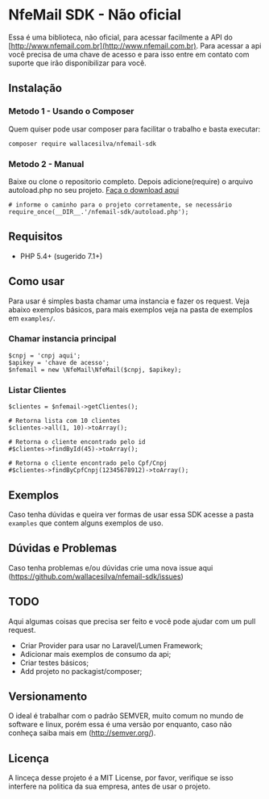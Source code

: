 # NfeMail SDK - Não oficial

Essa é uma biblioteca, não oficial, para acessar facilmente a API do [http://www.nfemail.com.br](http://www.nfemail.com.br). Para acessar a api você precisa de uma chave de acesso e para isso entre em contato com suporte que irão disponibilizar para você.

## Instalação

### Metodo 1 - Usando o Composer

Quem quiser pode usar composer para facilitar o trabalho e basta executar:

```
composer require wallacesilva/nfemail-sdk
```

### Metodo 2 - Manual

Baixe ou clone o repositorio completo. Depois adicione(require) o arquivo autoload.php no seu projeto. [Faça o download aqui](https://github.com/wallacesilva/nfemail-sdk/archive/master.zip)

```
# informe o caminho para o projeto corretamente, se necessário
require_once(__DIR__.'/nfemail-sdk/autoload.php');
```

## Requisitos

* PHP 5.4+ (sugerido 7.1+)

## Como usar 

Para usar é simples basta chamar uma instancia e fazer os request. Veja abaixo exemplos básicos, para mais exemplos veja na pasta de exemplos em `examples/`.

### Chamar instancia principal
```
$cnpj = 'cnpj aqui';
$apikey = 'chave de acesso'; 
$nfemail = new \NfeMail\NfeMail($cnpj, $apikey);
```

### Listar Clientes
```
$clientes = $nfemail->getClientes();

# Retorna lista com 10 clientes
$clientes->all(1, 10)->toArray();

# Retorna o cliente encontrado pelo id
#$clientes->findById(45)->toArray();

# Retorna o cliente encontrado pelo Cpf/Cnpj
#$clientes->findByCpfCnpj(12345678912)->toArray();
```

## Exemplos

Caso tenha dúvidas e queira ver formas de usar essa SDK acesse a pasta `examples` que contem alguns exemplos de uso.

## Dúvidas e Problemas

Caso tenha problemas e/ou dúvidas crie uma nova issue aqui (https://github.com/wallacesilva/nfemail-sdk/issues)

## TODO

Aqui algumas coisas que precisa ser feito e você pode ajudar com um pull request.

- Criar Provider para usar no Laravel/Lumen Framework;
- Adicionar mais exemplos de consumo da api;
- Criar testes básicos;
- Add projeto no packagist/composer;

## Versionamento

O ideal é trabalhar com o padrão SEMVER, muito comum no mundo de software e linux, porém essa é uma versão por enquanto, caso não conheça saiba mais em (http://semver.org/).

## Licença

A linceça desse projeto é a MIT License, por favor, verifique se isso interfere na politica da sua empresa, antes de usar o projeto.
